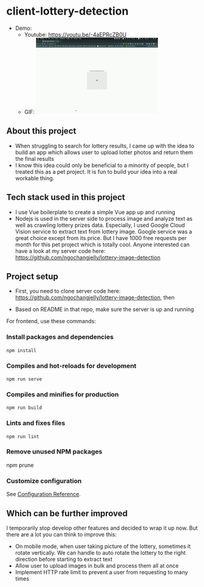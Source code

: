 # client-lottery-detection

- Demo:
  - Youtube: https://youtu.be/-4aEPRcZB0U
  - GIF: ![](demo-lottery-detection.gif)

## About this project

- When struggling to search for lottery results, I came up with the idea to build an app which allows user to upload lotter photos and return them the final results
- I know this idea could only be beneficial to a minority of people, but I treated this as a pet project. It is fun to build your idea into a real workable thing.

## Tech stack used in this project

- I use Vue boilerplate to create a simple Vue app up and running
- Nodejs is used in the server side to process image and analyze text as well as crawling lottery prizes data. Especially, I used Google Cloud Vision service to extract text from lottery image. Google service was a great choice except from its price. But I have 1000 free requests per month for this pet project which is totally cool. Anyone interested can have a look at my server code here: https://github.com/ngochangjelly/lottery-image-detection

## Project setup

- First, you need to clone server code here: https://github.com/ngochangjelly/lottery-image-detection, then

- Based on README in that repo, make sure the server is up and running

For frontend, use these commands:

### Install packages and dependencies

```
npm install
```

### Compiles and hot-reloads for development

```
npm run serve
```

### Compiles and minifies for production

```
npm run build
```

### Lints and fixes files

```
npm run lint
```

### Remove unused NPM packages

npm prune

### Customize configuration

See [Configuration Reference](https://cli.vuejs.org/config/).

## Which can be further improved

I temporarily stop develop other features and decided to wrap it up now. But there are a lot you can think to improve this:

- On mobile mode, when user taking picture of the lottery, sometimes it rotate vertically. We can handle to auto rotate the lottery to the right direction before starting to extract text
- Allow user to upload images in bulk and process them all at once
- Implement HTTP rate limit to prevent a user from requesting to many times
